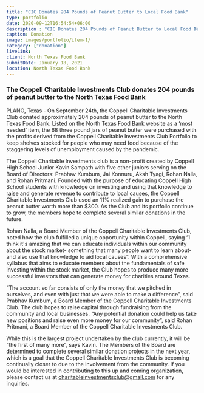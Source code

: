 ```yaml
---
title: "CIC Donates 204 Pounds of Peanut Butter to Local Food Bank"
type: portfolio
date: 2020-09-12T16:54:54+06:00
description : "CIC Donates 204 Pounds of Peanut Butter to Local Food Bank"
caption: Donation
image: images/portfolio/item-1/
category: ["donation"]
liveLink: 
client: North Texas Food Bank
submitDate: January 18, 2021
location: North Texas Food Bank
---
```

### The Coppell Charitable Investments Club donates 204 pounds of peanut butter to the North Texas Food Bank


PLANO, Texas - On September 24th, the Coppell Charitable Investments Club donated approximately 204 pounds of peanut butter to the North Texas Food Bank. Listed on the North Texas Food Bank website as a ‘most needed’ item, the 68 three pound jars of peanut butter were purchased with the profits derived from the Coppell Charitable Investments Club Portfolio to keep shelves stocked for people who may need food because of the staggering levels of unemployment caused by the pandemic.

The Coppell Charitable Investments club is a non-profit created by Coppell High School Junior Kavin Sampath with five other juniors serving on the Board of Directors: Prabhav Kumbum, Jai Konnuru, Aksh Tyagi, Rohan Nalla, and Rohan Pritmani. Founded with the purpose of educating Coppell High School students with knowledge on investing and using that knowledge to raise and generate revenue to contribute to local causes, the Coppell Charitable Investments Club used an 11% realized gain to purchase the peanut butter worth more than $300. As the Club and its portfolio continue to grow, the members hope to complete several similar donations in the future.

Rohan Nalla, a Board Member of the Coppell Charitable Investments Club, noted how the club fulfilled a unique opportunity within Coppell, saying “I think it's amazing that we can educate individuals within our community about the stock market- something that many people want to learn about- and also use that knowledge to aid local causes”. With a comprehensive syllabus that aims to educate members about the fundamentals of safe investing within the stock market, the Club hopes to produce many more successful investors that can generate money for charities around Texas.

“The account so far consists of only the money that we pitched in ourselves, and even with just that we were able to make a difference”, said Prabhav Kumbum, a Board Member of the Coppell Charitable Investments Club. The club hopes to raise capital through fundraising from the community and local businesses. “Any potential donation could help us take new positions and raise even more money for our community”, said Rohan Pritmani, a Board Member of the Coppell Charitable Investments Club. 

While this is the largest project undertaken by the club currently, it will be “the first of many more”,  says Kavin. The Members of the Board are determined to complete several similar donation projects in the next year, which is a goal that the Coppell Charitable Investments Club is becoming continually closer to due to the involvement from the community. If you would be interested in contributing to this up and coming organization, please contact us at charitableinvestmentsclub@gmail.com for any inquiries.
